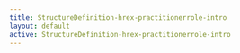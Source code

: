 ```yaml
---
title: StructureDefinition-hrex-practitionerrole-intro
layout: default
active: StructureDefinition-hrex-practitionerrole-intro
---
```


